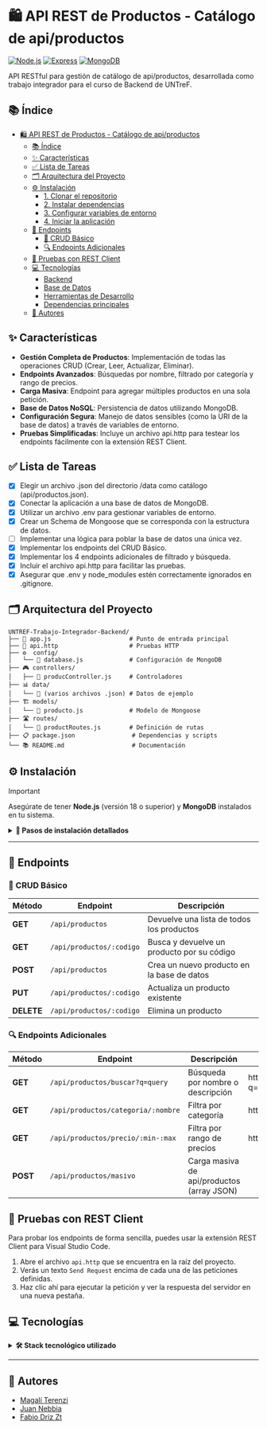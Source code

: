 # 🛍️ API REST de Productos - Catálogo de api/productos 

[![Node.js](https://img.shields.io/badge/Node.js-18+-green)](https://nodejs.org/)
[![Express](https://img.shields.io/badge/Express-4.x-blue)](https://expressjs.com/)
[![MongoDB](https://img.shields.io/badge/MongoDB-7.0-green)](https://www.mongodb.com/)

API RESTful para gestión de catálogo de api/productos, desarrollada como trabajo integrador para el curso de Backend de UNTreF.

## 📚 Índice 
- [🛍️ API REST de Productos - Catálogo de api/productos](#️-api-rest-de-productos---catálogo-de-apiproductos)
  - [📚 Índice](#-índice)
  - [✨ Características](#-características)
  - [✅ Lista de Tareas](#-lista-de-tareas)
  - [🗂️ Arquitectura del Proyecto](#️-arquitectura-del-proyecto)
  - [⚙️ Instalación](#️-instalación)
    - [1. Clonar el repositorio](#1-clonar-el-repositorio)
    - [2. Instalar dependencias](#2-instalar-dependencias)
    - [3. Configurar variables de entorno](#3-configurar-variables-de-entorno)
    - [4. Iniciar la aplicación](#4-iniciar-la-aplicación)
  - [📡 Endpoints](#-endpoints)
    - [🎯 CRUD Básico](#-crud-básico)
    - [🔍 Endpoints Adicionales](#-endpoints-adicionales)
  - [🧪 Pruebas con REST Client](#-pruebas-con-rest-client)
  - [💻 Tecnologías](#-tecnologías)
    - [Backend](#backend)
    - [Base de Datos](#base-de-datos)
    - [Herramientas de Desarrollo](#herramientas-de-desarrollo)
    - [Dependencias principales](#dependencias-principales)
  - [👥 Autores](#-autores)


## ✨ Características
- **Gestión Completa de Productos**: Implementación de todas las operaciones CRUD (Crear, Leer, Actualizar, Eliminar).
- **Endpoints Avanzados**: Búsquedas por nombre, filtrado por categoría y rango de precios.
- **Carga Masiva**: Endpoint para agregar múltiples productos en una sola petición.
- **Base de Datos NoSQL**: Persistencia de datos utilizando MongoDB.
- **Configuración Segura**: Manejo de datos sensibles (como la URI de la base de datos) a través de variables de entorno.
- **Pruebas Simplificadas**: Incluye un archivo api.http para testear los endpoints fácilmente con la extensión REST Client.

## ✅ Lista de Tareas
- [x] Elegir un archivo .json del directorio /data como catálogo (api/productos.json).
- [x] Conectar la aplicación a una base de datos de MongoDB.
- [x] Utilizar un archivo .env para gestionar variables de entorno.
- [x] Crear un Schema de Mongoose que se corresponda con la estructura de datos.
- [ ] Implementar una lógica para poblar la base de datos una única vez.
- [x] Implementar los endpoints del CRUD Básico.
- [x] Implementar los 4 endpoints adicionales de filtrado y búsqueda.
- [x] Incluir el archivo api.http para facilitar las pruebas.
- [x] Asegurar que .env y node_modules estén correctamente ignorados en .gitignore.

## 🗂️ Arquitectura del Proyecto 

```
UNTREF-Trabajo-Integrador-Backend/
├── 📄 app.js                      # Punto de entrada principal
├── 📄 api.http                    # Pruebas HTTP
├── ⚙️  config/
│   └── 📄 database.js             # Configuración de MongoDB
├── 🎮 controllers/
│   ├── 📄 producController.js     # Controladores
├── 📊 data/
│   └── 📄 (varios archivos .json) # Datos de ejemplo
├── 🏗️ models/
│   └── 📄 producto.js             # Modelo de Mongoose
├── 🛣️ routes/
│   └── 📄 productRoutes.js        # Definición de rutas
├── 📋 package.json                # Dependencias y scripts
└── 📚 README.md                   # Documentación
```

## ⚙️ Instalación
> [!IMPORTANT]  
> Asegúrate de tener **Node.js** (versión 18 o superior) y **MongoDB** instalados en tu sistema.

<details>
<summary><strong>📝 Pasos de instalación detallados</strong></summary>

### 1. Clonar el repositorio
```bash
git clone <url-del-repositorio>
cd "TP integrador - Backend"
```

### 2. Instalar dependencias
> [!TIP]  
> Este proyecto utiliza **pnpm**, si no lo tienes instalado, puedes instalarlo con `npm install -g pnpm`.
```bash
# Usando pnpm (recomendado)
pnpm install

# O usando npm
npm install
```

### 3. Configurar variables de entorno
Crea un archivo `.env` en la raíz del proyecto:
```env
MONGODB_URI = 'mongodb+srv://<user>:<password>@<cluster-url>/<database-name>?retryWrites=true&w=majority'
PORT =
```
La aplicación se ejecuta por defecto en el puerto **3000**.

### 4. Iniciar la aplicación
```bash
# Modo desarrollo (con hot reload)
pnpm dev

# Modo producción
pnpm start
```

</details>

---
## 📡 Endpoints

### 🎯 CRUD Básico

| Método | Endpoint                      | Descripción                                      |
|--------|-------------------------------|--------------------------------------------------|
| **GET**    | `/api/productos`              | Devuelve una lista de todos los productos        | 
| **GET**    | `/api/productos/:codigo`      | Busca y devuelve un producto por su código       | 
| **POST**   | `/api/productos`              | Crea un nuevo producto en la base de datos       | 
| **PUT**    | `/api/productos/:codigo`      | Actualiza un producto existente                  | 
| **DELETE** | `/api/productos/:codigo`      | Elimina un producto                              | 

### 🔍 Endpoints Adicionales

| Método | Endpoint                          | Descripción                                  | Ejemplo|
|--------|-----------------------------------|----------------------------------------------|----------------
| **GET**   | `/api/productos/buscar?q=query`         | Búsqueda por nombre o descripción            |http://localhost:3000/api/productos/buscar?q=pantalón
| **GET**   | `/api/productos/categoria/:nombre`      | Filtra por categoría                         |http://localhost:3000/api/productos/categoria/Jeans
| **GET**   | `/api/productos/precio/:min-:max`       | Filtra por rango de precios                  |http://localhost:3000/api/productos/precio/0-100
| **POST**  | `/api/productos/masivo`                 | Carga masiva de api/productos (array JSON)   ||


## 🧪 Pruebas con REST Client
Para probar los endpoints de forma sencilla, puedes usar la extensión REST Client para Visual Studio Code.
1. Abre el archivo `api.http` que se encuentra en la raíz del proyecto.
2. Verás un texto `Send Request` encima de cada una de las peticiones definidas.
3. Haz clic ahí para ejecutar la petición y ver la respuesta del servidor en una nueva pestaña.

## 💻 Tecnologías
<details>
<summary><strong>🛠️ Stack tecnológico utilizado</strong></summary>

### Backend
- **[Node.js](https://nodejs.org/)** - Runtime de JavaScript
- **[Express.js](https://expressjs.com/)** - Framework web minimalista
- **[Mongoose](https://mongoosejs.com/)** - ODM para MongoDB

### Base de Datos
- **[MongoDB](https://www.mongodb.com/)** - Base de datos NoSQL

### Herramientas de Desarrollo
- **[pnpm](https://pnpm.io/)** - Gestor de paquetes eficiente
- **Node --watch** - Hot reload nativo de Node.js

### Dependencias principales
```json
{
  "express": "^5.1.0",
  "mongoose": "^8.16.3"
}
```

</details>

---

## 👥 Autores 

-   [Magalí Terenzi](https://github.com/maguiat)
-   [Juan Nebbia](https://github.com/JuanNebbia)
-   [Fabio Driz Zt](https://github.com/FabioDrizZt)